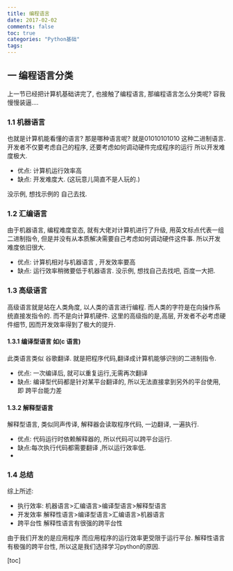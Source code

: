 ```yaml
---
title: 编程语言
date: 2017-02-02
comments: false
toc: true
categories: "Python基础"
tags:
---
```




## 一 编程语言分类
上一节已经把计算机基础讲完了, 也接触了编程语言, 那编程语言怎么分类呢? 容我慢慢装逼....
### 1.1 机器语言
也就是计算机能看懂的语言?  那是哪种语言呢? 就是01010101010 这种二进制语言.   开发者不仅要考虑自己的程序, 还要考虑如何调动硬件完成程序的运行  所以开发难度极大.

- 优点: 计算机运行效率高  
- 缺点: 开发难度大.  (这玩意儿简直不是人玩的.)  
  

没示例,  想找示例的  自己去找. 

### 1.2 汇编语言
由于机器语言, 编程难度变态, 就有大佬对计算机进行了升级,  用英文标点代表一组二进制指令, 但是并没有从本质解决需要自己考虑如何调动硬件这件事. 所以开发难度依旧很大.

- 优点: 计算机相对与机器语言 , 开发效率要高  
- 缺点: 运行效率稍微要低于机器语言. 
没示例, 想找自己去找吧,  百度一大把. 

### 1.3 高级语言
高级语言就是站在人类角度, 以人类的语言进行编程. 而人类的字符是在向操作系统直接发指令的. 而不是向计算机硬件. 这里的高级指的是,高层, 开发者不必考虑硬件细节, 因而开发效率得到了极大的提升.
#### 1.3.1 编译型语言 如(c 语言)
此类语言类似 谷歌翻译. 就是把程序代码,翻译成计算机能够识别的二进制指令.
- 优点: 一次编译后, 就可以重复运行,无需再次翻译
- 缺点: 编译型代码都是针对某平台翻译的, 所以无法直接拿到另外的平台使用, 即 跨平台能力差

#### 1.3.2 解释型语言
解释型语言, 类似同声传译, 解释器会读取程序代码, 一边翻译, 一遍执行. 
- 优点: 代码运行时依赖解释器的, 所以代码可以跨平台运行.
- 缺点:每次执行代码都需要翻译 ,所以运行效率低. 
- 
### 1.4 总结
综上所述:
- 执行效率:
机器语言>汇编语言>编译型语言>解释型语言
- 开发效率
解释性语言>编译型语言>汇编语言>机器语言
- 跨平台性
解释性语言有很强的跨平台性

由于我们开发的是应用程序 而应用程序的运行效率更受限于运行平台. 解释性语言有极强的跨平台性, 所以这是我们选择学习python的原因. 

[toc]